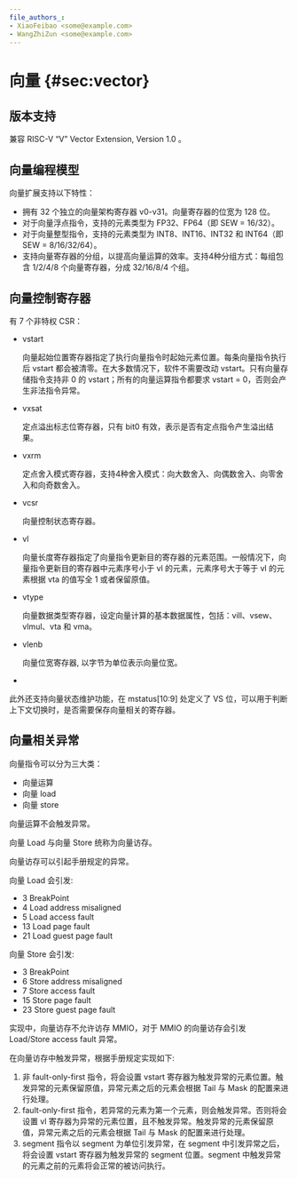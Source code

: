 ```yaml
---
file_authors_:
- XiaoFeibao <some@example.com> 
- WangZhiZun <some@example.com>
---
```


# 向量 {#sec:vector}

## 版本支持

兼容 RISC-V “V” Vector Extension, Version 1.0 。

## 向量编程模型

向量扩展支持以下特性：

* 拥有 32 个独立的向量架构寄存器 v0-v31。向量寄存器的位宽为 128 位。
* 对于向量浮点指令，支持的元素类型为 FP32、FP64（即 SEW = 16/32）。
* 对于向量整型指令，支持的元素类型为 INT8、INT16、INT32 和 INT64（即 SEW = 8/16/32/64）。
* 支持向量寄存器的分组，以提高向量运算的效率。支持4种分组方式：每组包含 1/2/4/8 个向量寄存器，分成 32/16/8/4 个组。

## 向量控制寄存器

有 7 个非特权 CSR：

* vstart

  向量起始位置寄存器指定了执行向量指令时起始元素位置。每条向量指令执行后 vstart 都会被清零。在大多数情况下，软件不需要改动 vstart。只有向量存储指令支持非 0 的 vstart；所有的向量运算指令都要求 vstart = 0，否则会产生非法指令异常。

* vxsat

  定点溢出标志位寄存器，只有 bit0 有效，表示是否有定点指令产生溢出结果。

* vxrm

  定点舍入模式寄存器，支持4种舍入模式：向大数舍入、向偶数舍入、向零舍入和向奇数舍入。 

* vcsr

  向量控制状态寄存器。

* vl

  向量长度寄存器指定了向量指令更新目的寄存器的元素范围。一般情况下，向量指令更新目的寄存器中元素序号小于 vl 的元素，元素序号大于等于 vl 的元素根据 vta 的值写全 1 或者保留原值。

* vtype

  向量数据类型寄存器，设定向量计算的基本数据属性，包括：vill、vsew、vlmul、vta 和 vma。

* vlenb

  向量位宽寄存器, 以字节为单位表示向量位宽。
* 
此外还支持向量状态维护功能，在 mstatus[10:9] 处定义了 VS 位，可以用于判断上下文切换时，是否需要保存向量相关的寄存器。

## 向量相关异常

向量指令可以分为三大类：

* 向量运算
* 向量 load
* 向量 store

向量运算不会触发异常。

向量 Load 与向量 Store 统称为向量访存。

向量访存可以引起手册规定的异常。

向量 Load 会引发:

* 3   BreakPoint
* 4   Load address misaligned
* 5   Load access fault
* 13  Load page fault
* 21  Load guest page fault

向量 Store 会引发:

* 3   BreakPoint
* 6   Store address misaligned
* 7   Store access fault
* 15  Store page fault
* 23  Store guest page fault

实现中，向量访存不允许访存 MMIO，对于 MMIO 的向量访存会引发 Load/Store access fault 异常。

在向量访存中触发异常，根据手册规定实现如下:

1. 非 fault-only-first 指令，将会设置 vstart 寄存器为触发异常的元素位置。触发异常的元素保留原值，异常元素之后的元素会根据 Tail 与 Mask 的配置来进行处理。
2. fault-only-first 指令，若异常的元素为第一个元素，则会触发异常。否则将会设置 vl 寄存器为异常的元素位置，且不触发异常。触发异常的元素保留原值，异常元素之后的元素会根据 Tail 与 Mask 的配置来进行处理。
3. segment 指令以 segment 为单位引发异常，在 segment 中引发异常之后，将会设置 vstart 寄存器为触发异常的 segment 位置。segment 中触发异常的元素之前的元素将会正常的被访问执行。

